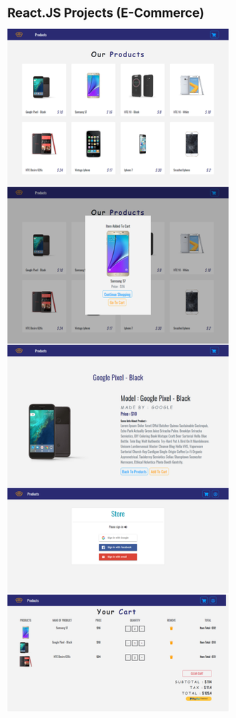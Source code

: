 # React.JS Projects (E-Commerce)
![](./screencapture.jpg)
![](./screencapture-1.jpg)
![](./screencapture-2.jpg)
![](./screencapture-3.jpg)
![](./screencapture-4.jpg) 
 


 
